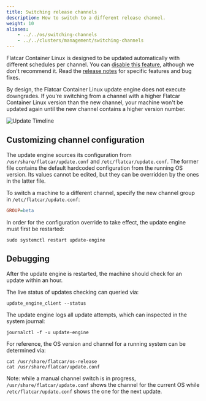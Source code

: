 ```yaml
---
title: Switching release channels
description: How to switch to a different release channel.
weight: 10
aliases:
    - ../../os/switching-channels
    - ../../clusters/management/switching-channels
---
```


Flatcar Container Linux is designed to be updated automatically with different schedules per channel. You can [disable this feature](update-strategies), although we don't recommend it. Read the [release notes](https://flatcar-linux.org/releases) for specific features and bug fixes.

By design, the Flatcar Container Linux update engine does not execute downgrades. If you're switching from a channel with a higher Flatcar Container Linux version than the new channel, your machine won't be updated again until the new channel contains a higher version number.

![Update Timeline](img/update-timeline.png)

## Customizing channel configuration

The update engine sources its configuration from `/usr/share/flatcar/update.conf` and `/etc/flatcar/update.conf`.
The former file contains the default hardcoded configuration from the running OS version. Its values cannot be edited, but they can be overridden by the ones in the latter file.

To switch a machine to a different channel, specify the new channel group in `/etc/flatcar/update.conf`:

```ini
GROUP=beta
```

In order for the configuration override to take effect, the update engine must first be restarted:

```shell
sudo systemctl restart update-engine
```

## Debugging

After the update engine is restarted, the machine should check for an update within an hour.

The live status of updates checking can queried via:

```shell
update_engine_client --status
```

The update engine logs all update attempts, which can inspected in the system journal:

```shell
journalctl -f -u update-engine
```

For reference, the OS version and channel for a running system can be determined via:

```shell
cat /usr/share/flatcar/os-release
cat /usr/share/flatcar/update.conf
```

Note: while a manual channel switch is in progress, `/usr/share/flatcar/update.conf` shows the channel for the current OS while `/etc/flatcar/update.conf` shows the one for the next update.
